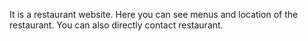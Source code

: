 It is a restaurant website. Here you can see menus and location of the restaurant. You can also directly contact restaurant.
